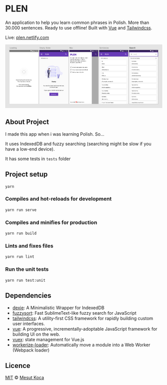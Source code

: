 # PLEN

An application to help you learn common phrases in Polish. More than 30.000 sentences. Ready to use offline! Built with [Vue](https://vuejs.org/) and [Tailwindcss](https://tailwindcss.com/).

Live: [plen.netlify.com](https://plen.netlify.com)

![Screenshot of plen](docs/screenshot.png)

## About Project

I made this app when i was learning Polish. So...

It uses IndexedDB and fuzzy searching (searching might be slow if you have a low-end device).

It has some tests in `tests` folder

## Project setup

```
yarn
```

### Compiles and hot-reloads for development

```
yarn run serve
```

### Compiles and minifies for production

```
yarn run build
```

### Lints and fixes files

```
yarn run lint
```

### Run the unit tests

```
yarn run test:unit
```

## Dependencies

- [dexie](https://ghub.io/dexie): A Minimalistic Wrapper for IndexedDB
- [fuzzysort](https://ghub.io/fuzzysort): Fast SublimeText-like fuzzy search for JavaScript
- [tailwindcss](https://ghub.io/tailwindcss): A utility-first CSS framework for rapidly building custom user interfaces.
- [vue](https://ghub.io/vue): A progressive, incrementally-adoptable JavaScript framework for building UI on the web.
- [vuex](https://ghub.io/vuex): state management for Vue.js
- [workerize-loader](https://ghub.io/workerize-loader): Automatically move a module into a Web Worker (Webpack loader)

## Licence

[MIT](https://opensource.org/licenses/MIT) © [Mesut Koca](https://mesutkoca.com)
